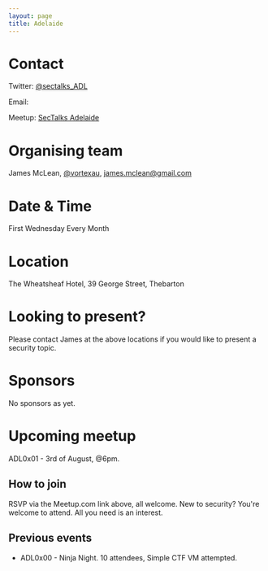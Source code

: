 ```yaml
---
layout: page
title: Adelaide
---
```


# Contact

Twitter: [@sectalks_ADL](https://twitter.com/sectalks_ADL)

Email: 

Meetup: [SecTalks Adelaide](http://www.meetup.com/SecTalks-Adelaide/)

# Organising team
James McLean, [@vortexau](https://twitter.com/vortexau), [james.mclean@gmail.com](mailto:james.mclean@gmail.com)

# Date & Time
First Wednesday Every Month

# Location
The Wheatsheaf Hotel, 39 George Street, Thebarton

# Looking to present?
Please contact James at the above locations if you would like to present a security topic.

# Sponsors
No sponsors as yet.

# Upcoming meetup
ADL0x01 - 3rd of August, @6pm. 

## How to join
RSVP via the Meetup.com link above, all welcome.
New to security? You're welcome to attend. All you need is an interest.

## Previous events

* ADL0x00 - Ninja Night. 10 attendees, Simple CTF VM attempted.
